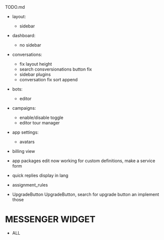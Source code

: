 TODO.md

+ layout:
  + sidebar
+ dashboard:
  + no sidebar
+ conversations:
  + fix layout height
  + search consversionations button fix
  + sidebar plugins
  + conversation fix sort append
+ bots:
  + editor
+ campaigns:
  + enable/disable toggle
  + editor tour manager
+ app settings:
  + avatars
+ billing view
+ app packages edit now working for custom definitions, make a service form
+ quick replies display in lang
+ assignment_rules

+ UpgradeButton UpgradeButton, search for upgrade button an implement those



# MESSENGER WIDGET

+ ALL